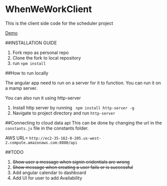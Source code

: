 # WhenWeWorkClient
This is the client side code for the scheduler project

[Demo](http://williamkwao.com/hdsp/#/signin)

##INSTALLATION GUIDE
1. Fork repo as personal repo
2. Clone the fork to local repository
3. run `npm install `

##How to run locally


The angular app need to run on a server for it to function. You can run it on a mamp server.

You can also run it using http-server
  1. Install http server by running ` npm install http-server -g`
  2. Navigate to project directory and run `http-server` 

##Connecting to cloud data api
This can be done by changing the url in the `constants.js` file in the constants folder.

AWS URL= `http://ec2-35-162-0-205.us-west-2.compute.amazonaws.com:8080/api`

##TODO
 1. <del>Show user a message when signin cridentials are wrong </del>
 2. <del>Show message when creating a user fails or is successful </del>
 3. Add angular calendar to dashboard
 4. Add UI for user to add Availability


